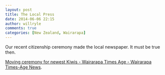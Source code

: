 ```yaml
---
layout: post
title: The Local Press
date: 2014-06-06 22:15
author: willryle
comments: true
categories: [New Zealand, Wairarapa]
---
```

Our recent citizenship ceremony made the local newspaper. It must be true then.

<a href="http://www.nzherald.co.nz/wairarapa-times-age/news/article.cfm?c_id=1503414&amp;objectid=11265840">Moving ceremony for newest Kiwis - Wairarapa Times Age - Wairarapa Times-Age News</a>.
